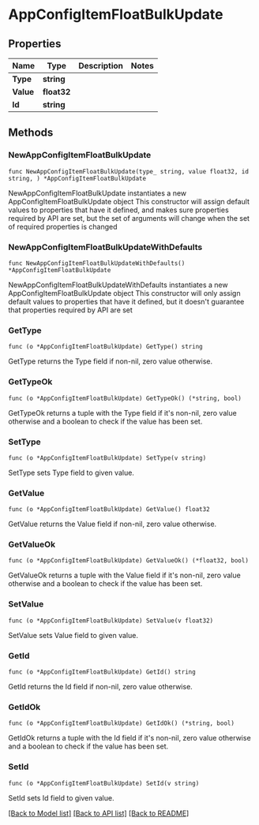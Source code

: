 # AppConfigItemFloatBulkUpdate

## Properties

Name | Type | Description | Notes
------------ | ------------- | ------------- | -------------
**Type** | **string** |  | 
**Value** | **float32** |  | 
**Id** | **string** |  | 

## Methods

### NewAppConfigItemFloatBulkUpdate

`func NewAppConfigItemFloatBulkUpdate(type_ string, value float32, id string, ) *AppConfigItemFloatBulkUpdate`

NewAppConfigItemFloatBulkUpdate instantiates a new AppConfigItemFloatBulkUpdate object
This constructor will assign default values to properties that have it defined,
and makes sure properties required by API are set, but the set of arguments
will change when the set of required properties is changed

### NewAppConfigItemFloatBulkUpdateWithDefaults

`func NewAppConfigItemFloatBulkUpdateWithDefaults() *AppConfigItemFloatBulkUpdate`

NewAppConfigItemFloatBulkUpdateWithDefaults instantiates a new AppConfigItemFloatBulkUpdate object
This constructor will only assign default values to properties that have it defined,
but it doesn't guarantee that properties required by API are set

### GetType

`func (o *AppConfigItemFloatBulkUpdate) GetType() string`

GetType returns the Type field if non-nil, zero value otherwise.

### GetTypeOk

`func (o *AppConfigItemFloatBulkUpdate) GetTypeOk() (*string, bool)`

GetTypeOk returns a tuple with the Type field if it's non-nil, zero value otherwise
and a boolean to check if the value has been set.

### SetType

`func (o *AppConfigItemFloatBulkUpdate) SetType(v string)`

SetType sets Type field to given value.


### GetValue

`func (o *AppConfigItemFloatBulkUpdate) GetValue() float32`

GetValue returns the Value field if non-nil, zero value otherwise.

### GetValueOk

`func (o *AppConfigItemFloatBulkUpdate) GetValueOk() (*float32, bool)`

GetValueOk returns a tuple with the Value field if it's non-nil, zero value otherwise
and a boolean to check if the value has been set.

### SetValue

`func (o *AppConfigItemFloatBulkUpdate) SetValue(v float32)`

SetValue sets Value field to given value.


### GetId

`func (o *AppConfigItemFloatBulkUpdate) GetId() string`

GetId returns the Id field if non-nil, zero value otherwise.

### GetIdOk

`func (o *AppConfigItemFloatBulkUpdate) GetIdOk() (*string, bool)`

GetIdOk returns a tuple with the Id field if it's non-nil, zero value otherwise
and a boolean to check if the value has been set.

### SetId

`func (o *AppConfigItemFloatBulkUpdate) SetId(v string)`

SetId sets Id field to given value.



[[Back to Model list]](../README.md#documentation-for-models) [[Back to API list]](../README.md#documentation-for-api-endpoints) [[Back to README]](../README.md)


